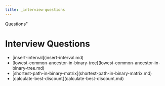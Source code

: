 ```yaml
---
title: _interview-questions
---
```


Questions\"

# Interview Questions

- \[insert-interval](insert-interval.md)
- \[lowest-common-ancestor-in-binary-tree](lowest-common-ancestor-in-binary-tree.md)
- \[shortest-path-in-binary-matrix](shortest-path-in-binary-matrix.md)
- \[calculate-best-discount](calculate-best-discount.md)
